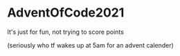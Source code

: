 # AdventOfCode2021
 
It's just for fun, not trying to score points

(seriously who tf wakes up at 5am for an advent calender)
